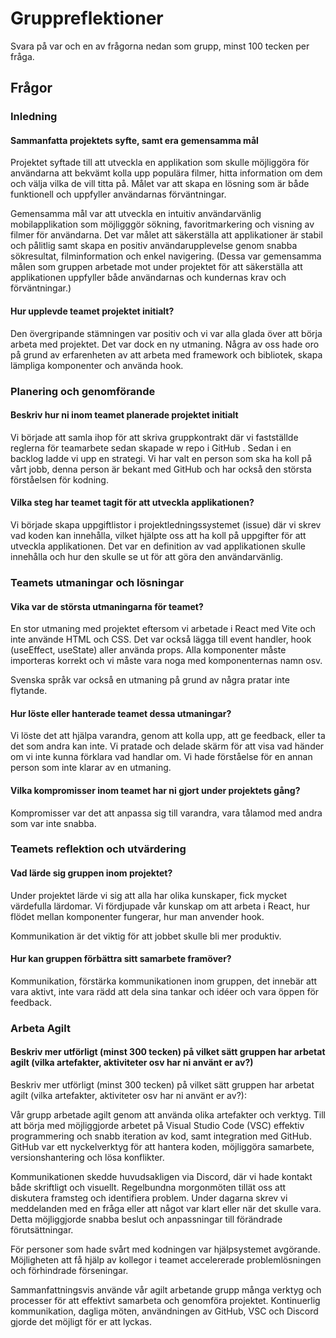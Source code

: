 # Gruppreflektioner

Svara på var och en av frågorna nedan som grupp, minst 100 tecken per fråga.

## Frågor

### Inledning

#### Sammanfatta projektets syfte, samt era gemensamma mål
Projektet syftade till att utveckla en applikation som skulle möjliggöra för användarna att bekvämt kolla upp populära filmer, hitta information om dem och välja vilka de vill titta på. Målet var att skapa en lösning som är både funktionell och uppfyller användarnas förväntningar. 

Gemensamma mål var att utveckla en intuitiv användarvänlig mobilapplikation som möjligggör sökning, favoritmarkering och visning av filmer för användarna. Det var målet att säkerställa att applikationer är stabil och pålitlig samt skapa en positiv användarupplevelse genom snabba sökresultat, filminformation och enkel navigering. (Dessa var gemensamma målen som gruppen arbetade mot under projektet för att säkerställa att applikationen uppfyller både användarnas och kundernas krav och förväntningar.) 

#### Hur upplevde teamet projektet initialt?
Den övergripande stämningen var positiv och vi var alla glada över att börja arbeta med projektet. Det var dock en ny utmaning. Några av oss hade oro på grund av erfarenheten av att arbeta med  framework och bibliotek, skapa lämpliga komponenter och använda hook. 

### Planering och genomförande

#### Beskriv hur ni inom teamet planerade projektet initialt
Vi började att samla ihop för att skriva gruppkontrakt där vi fastställde reglerna för teamarbete sedan skapade w repo i GitHub . Sedan i en backlog ladde vi upp en strategi. Vi har valt en person som ska ha koll på vårt jobb, denna person är bekant med GitHub och har också den största förståelsen för kodning. 

#### Vilka steg har teamet tagit för att utveckla applikationen?
Vi började skapa uppgiftlistor i projektledningssystemet (issue) där vi skrev vad koden kan innehålla, vilket hjälpte oss att ha koll på uppgifter för att utveckla applikationen. Det var en definition av vad applikationen skulle innehålla och hur den skulle se ut för att göra den användarvänlig. 

### Teamets utmaningar och lösningar

#### Vika var de största utmaningarna för teamet?
En stor utmaning med projektet eftersom vi arbetade i React med Vite och inte använde HTML och CSS. Det var också lägga till event handler, hook (useEffect, useState) aller använda props. Alla komponenter måste importeras korrekt och vi måste vara noga med komponenternas namn osv. 

Svenska språk var också en utmaning på grund av några pratar inte flytande. 

#### Hur löste eller hanterade teamet dessa utmaningar?
Vi löste det att hjälpa varandra, genom att kolla upp, att ge feedback, eller ta det som andra kan inte. Vi pratade och delade skärm för att visa vad händer om vi inte kunna förklara vad handlar om. Vi hade förståelse för en annan person som inte klarar av en utmaning.

#### Vilka kompromisser inom teamet har ni gjort under projektets gång?
Kompromisser var det att anpassa sig till varandra, vara tålamod med andra som var inte snabba. 

### Teamets reflektion och utvärdering

#### Vad lärde sig gruppen inom projektet?
Under projektet lärde vi sig att alla har olika kunskaper, fick mycket värdefulla lärdomar. Vi fördjupade vår kunskap om att arbeta i React, hur flödet mellan komponenter fungerar, hur man anvender hook. 

 Kommunikation är det viktig för att jobbet skulle bli mer produktiv.  

#### Hur kan gruppen förbättra sitt samarbete framöver?
Kommunikation, förstärka kommunikationen inom gruppen, det innebär att vara aktivt, inte vara rädd att dela sina tankar och idéer och vara öppen för feedback. 

### Arbeta Agilt

#### Beskriv mer utförligt (minst 300 tecken) på vilket sätt gruppen har arbetat agilt (vilka artefakter, aktiviteter osv har ni använt er av?)
Beskriv mer utförligt (minst 300 tecken) på vilket sätt gruppen har arbetat agilt (vilka artefakter, aktiviteter osv har ni använt er av?): 

Vår grupp arbetade agilt genom att använda olika artefakter och verktyg. Till att börja med möjliggjorde arbetet på Visual Studio Code (VSC) effektiv programmering och snabb iteration av kod, samt integration med GitHub. GitHub var ett nyckelverktyg för att hantera koden, möjliggöra samarbete, versionshantering och lösa konflikter. 

 Kommunikationen skedde huvudsakligen via Discord, där vi hade kontakt både skriftligt och visuellt. Regelbundna morgonmöten tillät oss att diskutera framsteg och identifiera problem. Under dagarna skrev vi meddelanden med en fråga eller att något var klart eller när det skulle vara. Detta möjliggjorde snabba beslut och anpassningar till förändrade förutsättningar. 

För personer som hade svårt med kodningen var hjälpsystemet avgörande. Möjligheten att få hjälp av kollegor i teamet accelererade problemlösningen och förhindrade förseningar. 

Sammanfattningsvis använde vår agilt arbetande grupp många verktyg och processer för att effektivt samarbeta och genomföra projektet. Kontinuerlig kommunikation, dagliga möten, användningen av GitHub, VSC och Discord gjorde det möjligt för er att lyckas. 

 
